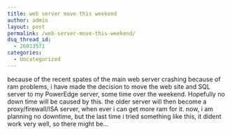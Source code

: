 ```yaml
---
title: web server move this weekend
author: admin
layout: post
permalink: /web-server-move-this-weekend/
dsq_thread_id:
  - 26013571
categories:
  - Uncategorized
---
```

because of the recent spates of the main web server crashing because of ram problems, i have made the decision to move the web site and SQL server to my PowerEdge server, some time over the weekend. Hopefully no down time will be caused by this. the older server will then become a proxy/firewall/ISA server, when ever i can get more ram for it. now, i am planning no downtime, but the last time i tried something like this, it dident work very well, so there might be&#8230;